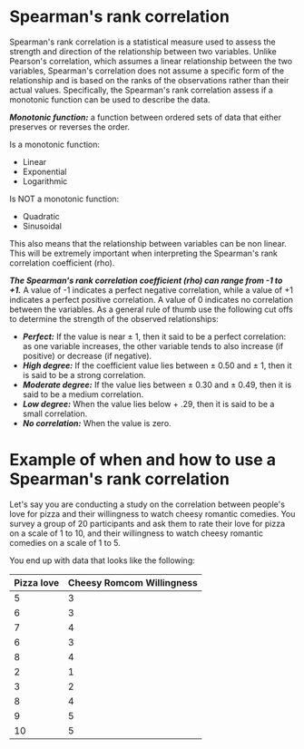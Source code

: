 # Spearman's rank correlation

Spearman's rank correlation is a statistical measure used to assess the strength and direction of the relationship between two variables.
Unlike Pearson's correlation, which assumes a linear relationship between the two variables, Spearman's correlation does not assume a specific form of the relationship and is based on the ranks of the observations rather than their actual values.
Specifically, the Spearman's rank correlation assess if a monotonic function can be used to describe the data.

***Monotonic function:*** a function between ordered sets of data that either preserves or reverses the order.

Is a monotonic function:
- Linear
- Exponential
- Logarithmic

Is NOT a monotonic function:
- Quadratic
- Sinusoidal

This also means that the relationship between variables can be non linear.
This will be extremely important when interpreting the Spearman's rank correlation coefficient (rho).

***The Spearman's rank correlation coefficient (rho) can range from -1 to +1.***
A value of -1 indicates a perfect negative correlation, while a value of +1 indicates a perfect positive correlation.
A value of 0 indicates no correlation between the variables.
As a general rule of thumb use the following cut offs to determine the strength of the observed relationships:
- ***Perfect:*** If the value is near ± 1, then it said to be a perfect correlation: as one variable increases, the other variable tends to also increase (if positive) or decrease (if negative).
- ***High degree:*** If the coefficient value lies between ± 0.50 and ± 1, then it is said to be a strong correlation.
- ***Moderate degree:*** If the value lies between ± 0.30 and ± 0.49, then it is said to be a medium correlation.
- ***Low degree:*** When the value lies below + .29, then it is said to be a small correlation.
- ***No correlation:*** When the value is zero.

# Example of when and how to use a Spearman's rank correlation

Let's say you are conducting a study on the correlation between people's love for pizza and their willingness to watch cheesy romantic comedies.
You survey a group of 20 participants and ask them to rate their love for pizza on a scale of 1 to 10, and their willingness to watch cheesy romantic comedies on a scale of 1 to 5.

You end up with data that looks like the following:

| Pizza love   | Cheesy Romcom Willingness |
| ------------ | ------------------------- |
| 5            | 3                         |
| 6            | 3                         |
| 7            | 4                         |
| 6            | 3                         |
| 8            | 4                         |
| 2            | 1                         |
| 3            | 2                         |
| 8            | 4                         |
| 9            | 5                         |
| 10           | 5                         |
